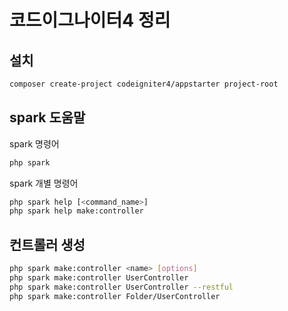 # 코드이그나이터4 정리

## 설치

```bash
composer create-project codeigniter4/appstarter project-root
```

## spark 도움말

spark 명령어

```bash
php spark
```

spark 개별 명령어

```bash
php spark help [<command_name>]
php spark help make:controller
```

## 컨트롤러 생성

```bash
php spark make:controller <name> [options]
php spark make:controller UserController
php spark make:controller UserController --restful
php spark make:controller Folder/UserController

```
